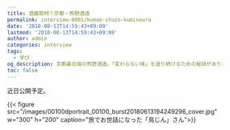 ```yaml
---
title: 酒蔵取材①京都・熊野酒造
permalink: interview-0001/kumao-shuzo-kuminoura
date: '2018-08-13T14:59:43+09:00'
lastmod: '2018-08-13T14:59:43+09:00'
author: admin
categories: interview
tags:
  - 学び
og_description: 京都最北端の熊野酒造。「変わらない味」を造り続けるための秘訣がありました。
toc: false
---
```

近日公開予定。





{{< figure src="/images/00100dportrait_00100_burst20180613194249296_cover.jpg" w="300" h="200" caption="旅でお世話になった「鳥じん」さん">}}
